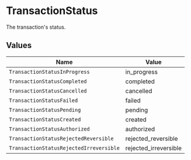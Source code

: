# TransactionStatus

The transaction's status.


## Values

| Name                                    | Value                                   |
| --------------------------------------- | --------------------------------------- |
| `TransactionStatusInProgress`           | in_progress                             |
| `TransactionStatusCompleted`            | completed                               |
| `TransactionStatusCancelled`            | cancelled                               |
| `TransactionStatusFailed`               | failed                                  |
| `TransactionStatusPending`              | pending                                 |
| `TransactionStatusCreated`              | created                                 |
| `TransactionStatusAuthorized`           | authorized                              |
| `TransactionStatusRejectedReversible`   | rejected_reversible                     |
| `TransactionStatusRejectedIrreversible` | rejected_irreversible                   |